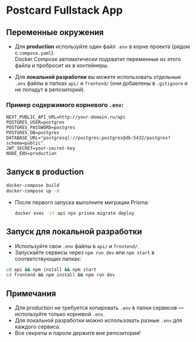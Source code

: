 # Postcard Fullstack App

## Переменные окружения

- Для **production** используйте один файл `.env` в корне проекта (рядом с `compose.yaml`).  
  Docker Compose автоматически подхватит переменные из этого файла и пробросит их в контейнеры.

- Для **локальной разработки** вы можете использовать отдельные `.env` файлы в папках `api/` и `frontend/` (они добавлены в `.gitignore` и не попадут в репозиторий).

### Пример содержимого корневого `.env`:
```
NEXT_PUBLIC_API_URL=http://your-domain.ru/api
POSTGRES_USER=postgres
POSTGRES_PASSWORD=postgres
POSTGRES_DB=postgres
DATABASE_URL="postgresql://postgres:postgres@db:5432/postgres?schema=public"
JWT_SECRET=your-secret-key
NODE_ENV=production
```

## Запуск в production

```bash
docker-compose build
docker-compose up -d
```

- После первого запуска выполните миграции Prisma:
  ```bash
  docker exec -it api npx prisma migrate deploy
  ```

## Запуск для локальной разработки

- Используйте свои `.env` файлы в `api/` и `frontend/`.
- Запускайте сервисы через `npm run dev` или `npm start` в соответствующих папках:

```bash
cd api && npm install && npm start
cd frontend && npm install && npm run dev
```

## Примечания

- Для production не требуется копировать `.env` в папки сервисов — используйте только корневой `.env`.
- Для локальной разработки можно использовать разные `.env` для каждого сервиса.
- Все секреты и пароли держите вне репозитория!
